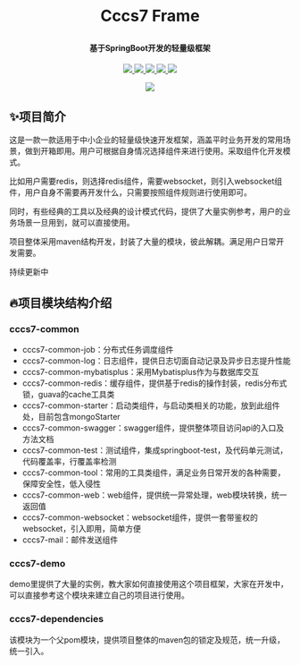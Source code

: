 <h1 align="center" style="margin: 30px 0 30px; font-weight: bold;">Cccs7 Frame</h1>
<h4 align="center">基于SpringBoot开发的轻量级框架</h4>
<p align="center">
<a href='https://github.com/cs7eric/cccs7-frame'>
	<img src='https://img.shields.io/badge/github-black'>
</a>
<a href="https://blog.cccs7.icu/">
	<img src="https://img.shields.io/badge/%E4%B8%AA%E4%BA%BA%E5%8D%9A%E5%AE%A2-Cccs7's_blog-red">    
</a>
<a href="https://github.com/cs7eric/cccs7-frame">
	<img src="https://img.shields.io/badge/version-v1.0-red">
</a>
<a href='https://github.com/cs7eric/cccs7-frame'>
	<img src='https://img.shields.io/badge/License-MIT-red'>    
</a>
<a href="https://github.com/cs7eric/cccs7-frame">
	<img src="https://img.shields.io/badge/wechat-cccs7611-brightgreen">
</a>
</p>
<div align="center">
	<img align="center" src="https://cs7eric-image.oss-cn-hangzhou.aliyuncs.com/images/image-20230823124853354.png">
</div>



## ✨项目简介

这是一款一款适用于中小企业的轻量级快速开发框架，涵盖平时业务开发的常用场景，做到开箱即用。用户可根据自身情况选择组件来进行使用。采取组件化开发模式。

比如用户需要redis，则选择redis组件，需要websocket，则引入websocket组件，用户自身不需要再开发什么，只需要按照组件规则进行使用即可。

同时，有些经典的工具以及经典的设计模式代码，提供了大量实例参考，用户的业务场景一旦用到，就可以直接使用。

项目整体采用maven结构开发，封装了大量的模块，彼此解耦。满足用户日常开发需要。

持续更新中



## 🔥项目模块结构介绍

### cccs7-common

* cccs7-common-job：分布式任务调度组件
* cccs7-common-log：日志组件，提供日志切面自动记录及异步日志提升性能
* cccs7-common-mybatisplus：采用Mybatisplus作为与数据库交互
* cccs7-common-redis：缓存组件，提供基于redis的操作封装，redis分布式锁，guava的cache工具类
* cccs7-common-starter：启动类组件，与启动类相关的功能，放到此组件处，目前包含mongoStarter
* cccs7-common-swagger：swagger组件，提供整体项目访问api的入口及方法文档
* cccs7-common-test：测试组件，集成springboot-test，及代码单元测试，代码覆盖率，行覆盖率检测
* cccs7-common-tool：常用的工具类组件，满足业务日常开发的各种需要，保障安全性，低入侵性
* cccs7-common-web：web组件，提供统一异常处理，web模块转换，统一返回值
* cccs7-common-websocket：websocket组件，提供一套带鉴权的websocket，引入即用，简单方便
* cccs7-mail：邮件发送组件

### cccs7-demo

demo里提供了大量的实例，教大家如何直接使用这个项目框架，大家在开发中，可以直接参考这个模块来建立自己的项目进行使用。



### cccs7-dependencies

该模块为一个父pom模块，提供项目整体的maven包的锁定及规范，统一升级，统一引入。

